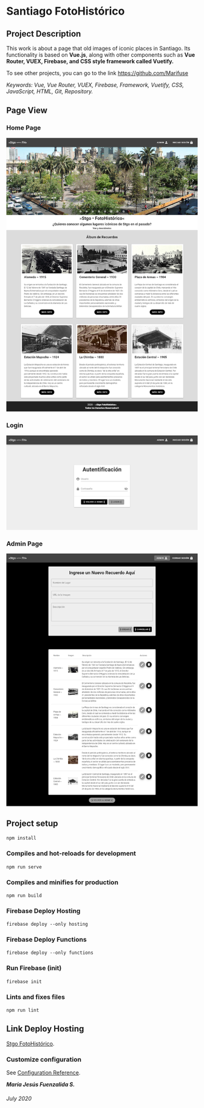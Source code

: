 # Santiago FotoHistórico

## Project Description

This work is about a page that old images of iconic places in Santiago. Its functionality is based on **Vue.js**, along with other components such as **Vue Router, VUEX, Firebase, and CSS style framework called Vuetify.**

To see other projects, you can go to the link https://github.com/Marifuse

_Keywords: Vue, Vue Router, VUEX, Firebase, Framework, Vuetify, CSS, JavaScript, HTML, Git, Repository._

## Page View

### Home Page

![Home](public/Home.png "Home")

### Login

![Login](public/Login.png "Login")

### Admin Page

![Login](public/Admin.png "Admin")


## Project setup
```
npm install
```

### Compiles and hot-reloads for development
```
npm run serve
```

### Compiles and minifies for production
```
npm run build
```

### Firebase Deploy Hosting
```
firebase deploy --only hosting
```

### Firebase Deploy Functions
```
firebase deploy --only functions
```

### Run Firebase (init)
```
firebase init
```

### Lints and fixes files
```
npm run lint
```

## Link Deploy Hosting

[Stgo FotoHistórico](https://chilefotos-d4ddd.web.app).

### Customize configuration
See [Configuration Reference](https://cli.vuejs.org/config/).

**_María Jesús Fuenzalida S._**

###### July 2020